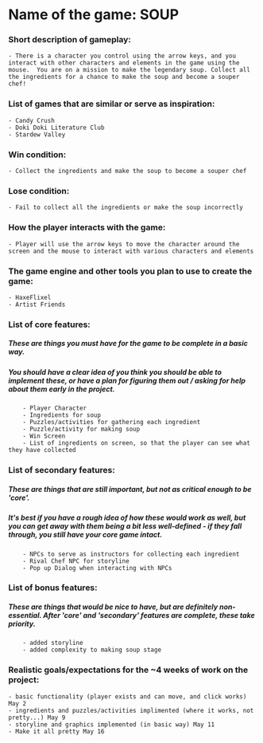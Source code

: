 
# Name of the game: SOUP

### Short description of gameplay:

    - There is a character you control using the arrow keys, and you interact with other characters and elements in the game using the mouse.  You are on a mission to make the legendary soup. Collect all the ingredients for a chance to make the soup and become a souper chef!  

### List of games that are similar or serve as inspiration:

    - Candy Crush  
    - Doki Doki Literature Club  
    - Stardew Valley  

### Win condition:

    - Collect the ingredients and make the soup to become a souper chef  

### Lose condition:

    - Fail to collect all the ingredients or make the soup incorrectly  

### How the player interacts with the game:

    - Player will use the arrow keys to move the character around the screen and the mouse to interact with various characters and elements  

### The game engine and other tools you plan to use to create the game:

    - HaxeFlixel  
    - Artist Friends  

### List of core features:

##### These are things you must have for the game to be complete in a basic way.  
#####    You should have a clear idea of you think you should be able to implement these, or have a plan for figuring them out / asking for help  about them early in the project.  
        - Player Character  
        - Ingredients for soup  
        - Puzzles/activities for gathering each ingredient  
        - Puzzle/activity for making soup  
        - Win Screen  
        - List of ingredients on screen, so that the player can see what they have collected  

### List of secondary features:

##### These are things that are still important, but not as critical enough to be 'core'.  
##### It's best if you have a rough idea of how these would work as well, but you can get away with them being a bit less well-defined - if they  fall through, you still have your core game intact.  
        - NPCs to serve as instructors for collecting each ingredient  
        - Rival Chef NPC for storyline  
        - Pop up Dialog when interacting with NPCs  

### List of bonus features:

##### These are things that would be nice to have, but are definitely non-essential. After 'core' and 'secondary' features are complete, these  take priority.  
        - added storyline  
        - added complexity to making soup stage  

### Realistic goals/expectations for the ~4 weeks of work on the project:

    - basic functionality (player exists and can move, and click works) May 2  
    - ingredients and puzzles/activities implimented (where it works, not pretty...) May 9  
    - storyline and graphics implemented (in basic way) May 11  
    - Make it all pretty May 16  
